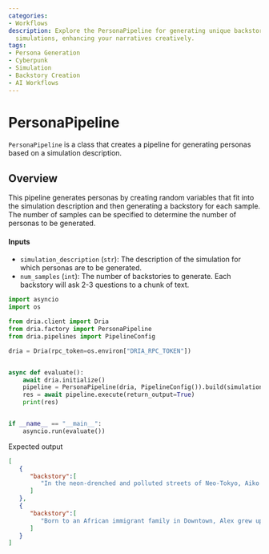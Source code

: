 ```yaml
---
categories:
- Workflows
description: Explore the PersonaPipeline for generating unique backstories in cyberpunk
  simulations, enhancing your narratives creatively.
tags:
- Persona Generation
- Cyberpunk
- Simulation
- Backstory Creation
- AI Workflows
---
```


# PersonaPipeline

`PersonaPipeline` is a class that creates a pipeline for generating personas based on a simulation description.

## Overview

This pipeline generates personas by creating random variables that fit into the simulation description and then generating a backstory for each sample. The number of samples can be specified to determine the number of personas to be generated.

#### Inputs

- `simulation_description` (`str`): The description of the simulation for which personas are to be generated.
- `num_samples` (`int`): The number of backstories to generate. Each backstory will ask 2-3 questions to a chunk of text.


```python
import asyncio
import os

from dria.client import Dria
from dria.factory import PersonaPipeline
from dria.pipelines import PipelineConfig

dria = Dria(rpc_token=os.environ["DRIA_RPC_TOKEN"])


async def evaluate():
    await dria.initialize()
    pipeline = PersonaPipeline(dria, PipelineConfig()).build(simulation_description="The cyberpunk city in the year of 2077.", num_samples=2)
    res = await pipeline.execute(return_output=True)
    print(res)


if __name__ == "__main__":
    asyncio.run(evaluate())
```

Expected output

```json
[
   {
      "backstory":[
         "In the neon-drenched and polluted streets of Neo-Tokyo, Aiko Sánchez, a 78-year-old Hispanic mercenary with Japanese ancestry, has lived her life on the fringes of society. Born in the sprawling Slum District, Aiko grew up witnessing the harsh realities of poverty and oppression firsthand. To survive, she turned to cybernetic enhancements, opting for five levels of augmentation that allowed her to perform physically demanding tasks without succumbing to fatigue or injury—though these enhancements came at a cost: they were obtained through questionable means and often in secret. Aiko\\'s loyalty to the Resistance Movement is mixed; while she has dedicated many years to their cause, her past as a mercenary for hire occasionally tempts her towards more personal gain. Her current status as divorced reflects not only her tumultuous personal life but also the toll that her work has taken on her relationships. Despite having a criminal record, Aiko prefers minimal tech in her daily life, relying instead on her enhanced physical abilities and street smarts to navigate the dangers of Neo-Tokyo. As she continues to fight against the oppressive corporations that dominate the city, Aiko struggles with balancing her commitment to the Resistance Movement"
      ]
   },
   {
      "backstory":[
         "Born to an African immigrant family in Downtown, Alex grew up in a vibrant but gritty neighborhood where technology and tradition blended seamlessly with the hustle of everyday life. Despite the challenges faced by many in his community, Alex's entrepreneurial spirit thrived early on, leading him to establish himself as a street vendor in downtown marketplaces by age 20. His success was fueled not only by adaptability but also by a series of cybernetic enhancements that began at an early age, starting with minor augmentations and culminating in the sophisticated level-4 implants that now seamlessly integrate into his daily operations. Alex's loyalty to the Corporate Faction, where he leverages both traditional tech and advanced cybernetics, reflects his pragmatic approach to navigating the complex socio-economic landscape of 2077. His criminal record, a byproduct of several past endeavors to secure better opportunities for himself and his family, underscores his willingness to take risks in pursuit of success. Alex is fluent in Mandarin, allowing him to connect deeply with the diverse community that frequents his stall, selling everything from tech accessories to vintage collectibles."
      ]
   }
]
```